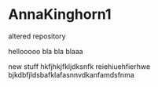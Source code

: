 # AnnaKinghorn1
altered repository

hellooooo
bla bla blaaa

new stuff
hkfjhkjfkljdksnfk
reiehiuehfierhwe
bjkdbfjldsbafklafasnnvdkanfamdsfnma